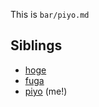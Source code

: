 This is `bar/piyo.md`

## Siblings

- [hoge](./hoge.md)
- [fuga](./fuga.md)
- [piyo](./piyo.md) (me!)
